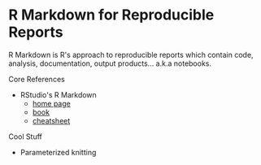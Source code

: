 # R Markdown for Reproducible Reports

R Markdown is R's approach to reproducible reports which contain code, analysis, documentation, output products... a.k.a notebooks.

Core References
- RStudio's R Markdown
  - [home page](https://rmarkdown.rstudio.com/index.html)
  - [book](https://bookdown.org/yihui/rmarkdown/)
  - [cheatsheet](https://rstudio.com/wp-content/uploads/2016/03/rmarkdown-cheatsheet-2.0.pdf?_ga=2.203920153.827268001.1590954168-246389919.1568690654)

Cool Stuff
- Parameterized knitting
